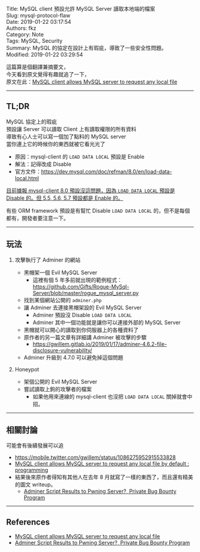 Title: MySQL client 預設允許 MySQL Server 讀取本地端的檔案  
Slug: mysql-protocol-flaw  
Date: 2019-01-22 03:17:54  
Authors: fkz  
Category: Note  
Tags: MySQL, Security  
Summary: MySQL 的協定在設計上有瑕疵，導致了一些安全性問題。  
Modified: 2019-01-22 03:29:54  
  
  
這篇算是個翻譯兼摘要文，  
今天看到原文覺得有趣就追了一下，  
原文在此：[MySQL client allows MySQL server to request any local file](https://gwillem.gitlab.io/2019/01/20/sites-hacked-via-mysql-protocal-flaw/)  
  
---  
  
## TL;DR  
  
MySQL 協定上的瑕疵  
預設讓 Server 可以讀取 Client 上有讀取權限的所有資料  
導致有心人士可以寫一個加了點料的 MySQL server  
當你連上它的時候你的東西就被它看光光了  
  
- 原因：mysql-client 的 `LOAD DATA LOCAL` 預設是 Enable  
- 解法：記得改成 Disable  
- 官方文件：<https://dev.mysql.com/doc/refman/8.0/en/load-data-local.html>  
  
[目前據報 mysql-client 8.0 預設沒這問題，因為 `LOAD DATA LOCAL` 預設是 Disable 的。但 5.5, 5.6, 5.7 預設都是 Enable 的。](https://twitter.com/ColeWippern/status/1086974610246193152)  
  
有些 ORM framework 預設是有幫忙 Disable `LOAD DATA LOCAL` 的，但不是每個都有，開發者要注意一下。  
  
---  
  
## 玩法  
  
1.  攻擊執行了 Adminer 的網站  
	- 黑帽架一個 Evil MySQL Server  
		- 這裡有個 5 年多前就出現的範例程式：<https://github.com/Gifts/Rogue-MySql-Server/blob/master/rogue_mysql_server.py>  
	- 找到某個網站公開的 `adminer.php`  
	- 讓 Adminer 去連接黑帽架設的 Evil MySQL Server  
		- Adminer 預設沒 Disable `LOAD DATA LOCAL`  
		- Adminer 其中一個功能就是讓你可以連接外部的 MySQL Server  
	- 黑帽就可以開心的讀取到你伺服器上的各種資料了  
	- 原作者的另一篇文章有詳細講 Adminer 被攻擊的步驟  
		- <https://gwillem.gitlab.io/2019/01/17/adminer-4.6.2-file-disclosure-vulnerability/>  
	- Adminer 升級到 4.7.0 可以避免掉這個問題  
  
2. Honeypot  
	- 架個公開的 Evil MySQL Server  
	- 嘗試讀取上鉤的攻擊者的檔案  
		- 如果他用來連線的 mysql-client 也沒把 `LOAD DATA LOCAL` 關掉就會中招。  
  
---  
  
## 相關討論  
  
可能會有後續發展可以追  
  
- <https://mobile.twitter.com/gwillem/status/1086275952915533828>  
- [MySQL client allows MySQL server to request any local file by default : programming](https://www.reddit.com/r/programming/comments/ahspfv/mysql_client_allows_mysql_server_to_request_any/)  
- 結果後來原作者得知有其他人在去年 8 月就寫了一樣的東西了，而且還有精美的圖文 writeup。  
    - [Adminer Script Results to Pwning Server?, Private Bug Bounty Program](https://medium.com/bugbountywriteup/adminer-script-results-to-pwning-server-private-bug-bounty-program-fe6d8a43fe6f)  
  
  
---  
  
## References  
  
- [MySQL client allows MySQL server to request any local file](https://gwillem.gitlab.io/2019/01/20/sites-hacked-via-mysql-protocal-flaw/)  
- [Adminer Script Results to Pwning Server?, Private Bug Bounty Program](https://medium.com/bugbountywriteup/adminer-script-results-to-pwning-server-private-bug-bounty-program-fe6d8a43fe6f)  

